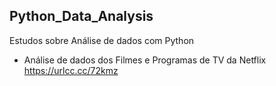 ## Python_Data_Analysis
Estudos sobre Análise de dados com Python 

 - Análise de dados dos Filmes e Programas de TV da Netflix 
https://urlcc.cc/72kmz
